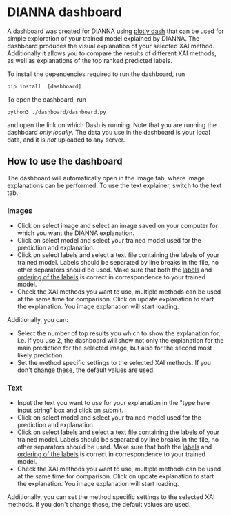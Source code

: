 # DIANNA dashboard

A dashboard was created for DIANNA using [plotly dash](https://plotly.com/dash/) that can be used for simple exploration of your trained model explained by DIANNA. The dashboard produces the visual explanation of your selected XAI method. Additionally it allows you to compare the results of different XAI methods, as well as explanations of the top ranked predicted labels.

To install the dependencies required to run the dashboard, run
```
pip install .[dashboard]
```

To open the dashboard, run 
```console
python3 ./dashboard/dashboard.py
```
and open the link on which Dash is running. Note that you are running the dashboard *only locally*. The data you use in the dashboard is your local data, and it is *not* uploaded to any server.


## How to use the dashboard
The dashboard will automatically open in the Image tab, where image explanations can be performed. To use the text explainer, switch to the text tab.

### Images
- Click on select image and select an image saved on your computer for which you want the DIANNA explanation.
- Click on select model and select your trained model used for the prediction and explanation.
- Click on select labels and select a text file containing the labels of your trained model. Labels should be separated by line breaks in the file, no other separators should be used. Make sure that both the <ins>labels</ins> and <ins>ordering of the labels</ins> is correct in correspondence to your trained model.
- Check the XAI methods you want to use, multiple methods can be used at the same time for comparison.
Click on update explanation to start the explanation. You image explanation will start loading.

Additionally, you can:
- Select the number of top results you which to show the explanation for, i.e. if you use 2, the dashboard will show not only the explanation for the main prediction for the selected image, but also for the second most likely prediction.
- Set the method specific settings to the selected XAI methods. If you don't change these, the default values are used.

### Text
- Input the text you want to use for your explanation in the "type here input string" box and click on submit.
- Click on select model and select your trained model used for the prediction and explanation.
- Click on select labels and select a text file containing the labels of your trained model. Labels should be separated by line breaks in the file, no other separators should be used. Make sure that both the <ins>labels</ins> and <ins>ordering of the labels</ins> is correct in correspondence to your trained model.
- Check the XAI methods you want to use, multiple methods can be used at the same time for comparison.
Click on update explanation to start the explanation. You image explanation will start loading.

Additionally, you can set the method specific settings to the selected XAI methods. If you don't change these, the default values are used.